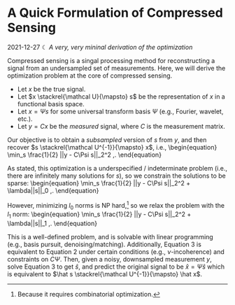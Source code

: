 # A Quick Formulation of Compressed Sensing
2021-12-27 ☾ *A very, very mininal derivation of the optimization*

Compressed sensing is a singal processing method for reconstructing a signal from an undersampled set of measurements.
Here, we will derive the optimization problem at the core of compressed sensing.

- Let $x$ be the true signal.
- Let $x \stackrel{\mathcal U}{\mapsto} s$ be the representation of $x$ in a functional basis space.
- Let $x = \Psi s$ for some universal transform basis $\Psi$ (e.g., Fourier, wavelet, etc.).
- Let $y = Cx$ be the *measured* signal, where $C$ is the measurement matrix.

Our objective is to obtain a *subsampled* version of $s$ from $y$, and then recover $s \stackrel{\mathcal U^{-1}}{\mapsto} x$,
i.e.,
\begin{equation}
    \min_s \frac{1}{2} ||y - C\Psi s||_2^2 \,.
\end{equation}

As stated, this optimization is a underspecified / indeterminate problem (i.e., there are infinitely many solutions for $s$),
so we constrain the solutions to be sparse:
\begin{equation}
    \min_s \frac{1}{2} ||y - C\Psi s||_2^2 + \lambda||s||_0 \,.
\end{equation}

However, minimizing $l_0$ norms is NP hard,[^1] so we relax the problem with the $l_1$ norm:
\begin{equation}
    \min_s \frac{1}{2} ||y - C\Psi s||_2^2 + \lambda||s||_1 \,.
\end{equation}

[^1]: Because it requires combinatorial optimization.

This is a well-defined problem, and is solvable with linear programming (e.g., basis pursuit, denoising/matching).
Additionally, Equation 3 is equivalent to Equation 2 under certain conditions (e.g., $\nu$-incoherence) and constraints on $C\Psi$.
Then, given a noisy, downsampled measurement $y$, solve Equation 3 to get $\hat s$, and predict the original signal to be $\hat x = \Psi \hat s$ which is equivalent to $\hat s \stackrel{\mathcal U^{-1}}{\mapsto} \hat x$.
